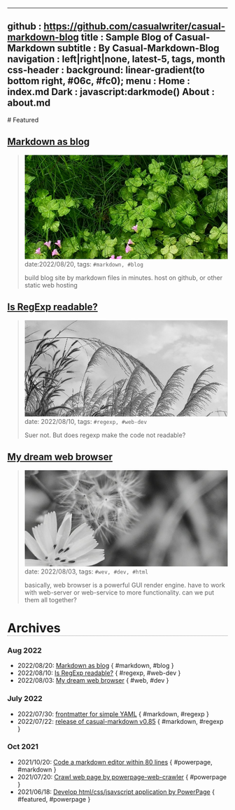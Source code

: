 -----------------------------------------------------------------------------
github     : https://github.com/casualwriter/casual-markdown-blog
title      : Sample Blog of Casual-Markdown 
subtitle   : By Casual-Markdown-Blog
navigation : left|right|none, latest-5, tags, month 
css-header : background: linear-gradient(to bottom right, #06c, #fc0);
menu       : 
   Home    : index.md
   Dark    : javascript:darkmode()
   About   : about.md
-----------------------------------------------------------------------------
<style comment="additional style">
#header { {{css-header}} }
h1 { border-bottom:1px dotted grey }
.toc .H1 { list-style-type:none; font-weight:600; padding:4px; }
.toc .H2 { list-style-type:none; font-weight:400;  margin-left:1em }
</style>

<div id="md-post">
# Featured

## [Markdown as blog](20220820-markdown-as-blog.md)
> ![build blog site by markdown files](campo01.jpg)
> date:2022/08/20, tags: `#markdown, #blog`
> 
> build blog site by markdown files in minutes.
> host on github, or other static web hosting  

## [Is RegExp readable?](20220810-is-regexp-readable.md)
> ![does regexp make the code not readable?](campo03.jpg)
> date: 2022/08/10, tags: `#regexp, #web-dev`
> 
> Suer not. But does regexp make the code not readable?

## [My dream web browser](20220803-my-dream-web-browser.md)
> ![My Dream brwoser](campo02.jpg)
> date: 2022/08/03, tags: `#wev, #dev, #html`
> 
> basically, web browser is a powerful GUI render engine.
> have to work with web-server or web-service to more functionality.
> can we put them all together?

<div id="hidden-labels" style="display:none">
# Labels 
### powerpage
### markdown
### teamwork
### personal
</div>

# Archives
   
### Aug 2022
                    
* 2022/08/20: [Markdown as blog](20220820-markdown-as-blog.md) { #markdown, #blog }
* 2022/08/10: [Is RegExp readable?](20220810-is-regexp-readable.md) { #regexp, #web-dev }
* 2022/08/03: [My dream web browser](20220803-my-dream-web-browser.md) { #web, #dev }

### July 2022
                    
* 2022/07/30: [frontmatter for simple YAML](20220730-frontmatter.md) { #markdown, #regexp }
* 2022/07/22: [release of casual-markdown v0.85](20220722-casual-markdown-v0.85.md) { #markdown, #regexp }

### Oct 2021

* 2021/10/20: [Code a markdown editor within 80 lines](20211020-powerpage-markdown-editor.md) { #powerpage, #markdown }
* 2021/07/20: [Crawl web page by powerpage-web-crawler](20210720-powerpage-web-crawler.md) { #powerpage }
* 2021/06/18: [Develop html/css/jsavscript application by PowerPage](20210618-powerpage-application.md) { #featured, #powerpage }

</div>